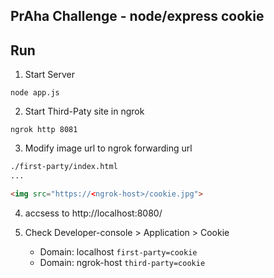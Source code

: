 ## PrAha Challenge - node/express cookie

## Run

1. Start Server
```
node app.js
```

2. Start Third-Paty site in ngrok
```
ngrok http 8081
```

3. Modify image url to ngrok forwarding url

```html
./first-party/index.html
...

<img src="https://<ngrok-host>/cookie.jpg">
```

4. accsess to http://localhost:8080/

5. Check Developer-console > Application > Cookie
    
    - Domain: localhost `first-party=cookie`
    - Domain: ngrok-host `third-party=cookie`